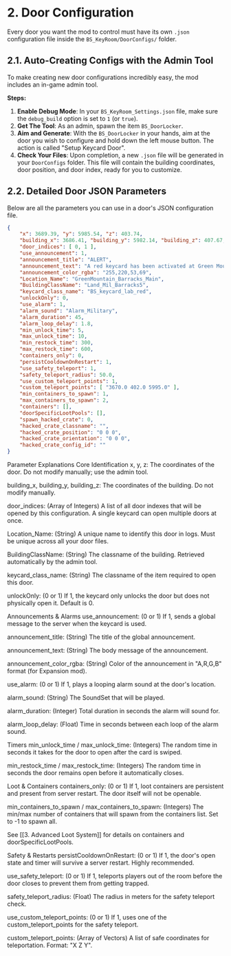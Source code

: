 # 2. Door Configuration

Every door you want the mod to control must have its own `.json` configuration file inside the `BS_KeyRoom/DoorConfigs/` folder.

## 2.1. Auto-Creating Configs with the Admin Tool

To make creating new door configurations incredibly easy, the mod includes an in-game admin tool.

**Steps:**

1. **Enable Debug Mode**: In your `BS_KeyRoom_Settings.json` file, make sure the `debug_build` option is set to `1` (or `true`).
2. **Get The Tool**: As an admin, spawn the item `BS_DoorLocker`.
3. **Aim and Generate**: With the `BS_DoorLocker` in your hands, aim at the door you wish to configure and hold down the left mouse button. The action is called "Setup Keycard Door".
4. **Check Your Files**: Upon completion, a new `.json` file will be generated in your `DoorConfigs` folder. This file will contain the building coordinates, door position, and door index, ready for you to customize.

## 2.2. Detailed Door JSON Parameters

Below are all the parameters you can use in a door's JSON configuration file.

```json
{
    "x": 3689.39, "y": 5985.54, "z": 403.74,
    "building_x": 3686.41, "building_y": 5982.14, "building_z": 407.67,
    "door_indices": [ 0, 1 ],
    "use_announcement": 1,
    "announcement_title": "ALERT",
    "announcement_text": "A red keycard has been activated at Green Mountain.",
    "announcement_color_rgba": "255,220,53,69",
    "Location_Name": "GreenMountain_Barracks_Main",
    "BuildingClassName": "Land_Mil_Barracks5",
    "keycard_class_name": "BS_keycard_lab_red",
    "unlockOnly": 0,
    "use_alarm": 1,
    "alarm_sound": "Alarm_Military",
    "alarm_duration": 45,
    "alarm_loop_delay": 1.8,
    "min_unlock_time": 5,
    "max_unlock_time": 10,
    "min_restock_time": 300,
    "max_restock_time": 600,
    "containers_only": 0,
    "persistCooldownOnRestart": 1,
    "use_safety_teleport": 1,
    "safety_teleport_radius": 50.0,
    "use_custom_teleport_points": 1,
    "custom_teleport_points": [ "3670.0 402.0 5995.0" ],
    "min_containers_to_spawn": 1,
    "max_containers_to_spawn": 2,
    "containers": [],
    "doorSpecificLootPools": [],
    "spawn_hacked_crate": 0,
    "hacked_crate_classname": "",
    "hacked_crate_position": "0 0 0",
    "hacked_crate_orientation": "0 0 0",
    "hacked_crate_config_id": ""
}
```
Parameter Explanations
Core Identification
x, y, z: The coordinates of the door. Do not modify manually; use the admin tool.

building_x, building_y, building_z: The coordinates of the building. Do not modify manually.

door_indices: (Array of Integers) A list of all door indexes that will be opened by this configuration. A single keycard can open multiple doors at once.

Location_Name: (String) A unique name to identify this door in logs. Must be unique across all your door files.

BuildingClassName: (String) The classname of the building. Retrieved automatically by the admin tool.

keycard_class_name: (String) The classname of the item required to open this door.

unlockOnly: (0 or 1) If 1, the keycard only unlocks the door but does not physically open it. Default is 0.

Announcements & Alarms
use_announcement: (0 or 1) If 1, sends a global message to the server when the keycard is used.

announcement_title: (String) The title of the global announcement.

announcement_text: (String) The body message of the announcement.

announcement_color_rgba: (String) Color of the announcement in "A,R,G,B" format (for Expansion mod).

use_alarm: (0 or 1) If 1, plays a looping alarm sound at the door's location.

alarm_sound: (String) The SoundSet that will be played.

alarm_duration: (Integer) Total duration in seconds the alarm will sound for.

alarm_loop_delay: (Float) Time in seconds between each loop of the alarm sound.

Timers
min_unlock_time / max_unlock_time: (Integers) The random time in seconds it takes for the door to open after the card is swiped.

min_restock_time / max_restock_time: (Integers) The random time in seconds the door remains open before it automatically closes.

Loot & Containers
containers_only: (0 or 1) If 1, loot containers are persistent and present from server restart. The door itself will not be openable.

min_containers_to_spawn / max_containers_to_spawn: (Integers) The min/max number of containers that will spawn from the containers list. Set to -1 to spawn all.

See [[3. Advanced Loot System]] for details on containers and doorSpecificLootPools.

Safety & Restarts
persistCooldownOnRestart: (0 or 1) If 1, the door's open state and timer will survive a server restart. Highly recommended.

use_safety_teleport: (0 or 1) If 1, teleports players out of the room before the door closes to prevent them from getting trapped.

safety_teleport_radius: (Float) The radius in meters for the safety teleport check.

use_custom_teleport_points: (0 or 1) If 1, uses one of the custom_teleport_points for the safety teleport.

custom_teleport_points: (Array of Vectors) A list of safe coordinates for teleportation. Format: "X Z Y".
